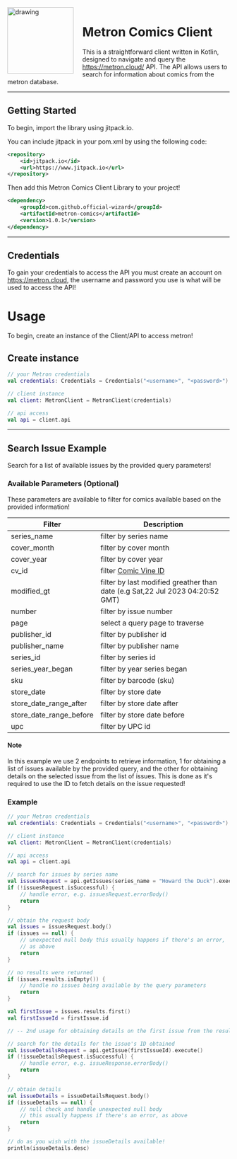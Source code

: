 <img align="left" src="https://i.imgur.com/QoJjbkn.png" alt="drawing" width="150" style="margin-right: 20px;"/>

# Metron Comics Client
This is a straightforward client written in Kotlin, designed to navigate and query the https://metron.cloud/ API. The API allows users to search for information about comics from the metron database.

---

## Getting Started

To begin, import the library using jitpack.io.

You can include jitpack in your pom.xml by using the following code:
```xml
<repository>
    <id>jitpack.io</id>
    <url>https://www.jitpack.io</url>
</repository>
```

Then add this Metron Comics Client Library to your project!

```xml
<dependency>
    <groupId>com.github.official-wizard</groupId>
    <artifactId>metron-comics</artifactId>
    <version>1.0.1</version>
</dependency>
```
---

## Credentials
To gain your credentials to access the API you must create an account on https://metron.cloud, the username and password you use is what will be used to access the API!

# Usage
To begin, create an instance of the Client/API to access metron!

## Create instance
```kotlin
// your Metron credentials
val credentials: Credentials = Credentials("<username>", "<password>")

// client instance 
val client: MetronClient = MetronClient(credentials)

// api access
val api = client.api
```

---

## Search Issue Example
Search for a list of available issues by the provided query parameters!
### Available Parameters (Optional)
These parameters are available to filter for comics available based on the provided information!

| Filter                  | Description                                                                   |
|-------------------------|-------------------------------------------------------------------------------|
| series_name             | filter by series name                                                         |
| cover_month             | filter by cover month                                                         |
| cover_year              | filter by cover year                                                          |
| cv_id                   | filter [Comic Vine ID](https://www.wikidata.org/wiki/Property:P5905)          |
| modified_gt             | filter by last modified greather than date (e.g Sat,22 Jul 2023 04:20:52 GMT) |
| number                  | filter by issue number                                                        |
| page                    | select a query page to traverse                                               |
| publisher_id            | filter by publisher id                                                        |
| publisher_name          | filter by publisher name                                                      |
| series_id               | filter by series id                                                           |
| series_year_began       | filter by year series began                                                   |
| sku                     | filter by barcode (sku)                                                       |
| store_date              | filter by store date                                                          |
| store_date_range_after  | filter by store date after                                                    |
| store_date_range_before | filter by store date before                                                   |
| upc                     | filter by UPC id                                                              |

#### Note
In this example we use 2 endpoints to retrieve information, 1 for obtaining a list of issues available by the provided query, and the other for obtaining details on the selected issue from the list of issues.
This is done as it's required to use the ID to fetch details on the issue requested!
### Example
```kotlin
// your Metron credentials
val credentials: Credentials = Credentials("<username>", "<password>")

// client instance 
val client: MetronClient = MetronClient(credentials)

// api access
val api = client.api

// search for issues by series name
val issuesRequest = api.getIssues(series_name = "Howard the Duck").execute()
if (!issuesRequest.isSuccessful) {
    // handle error, e.g. issuesRequest.errorBody() 
    return
}

// obtain the request body
val issues = issuesRequest.body()
if (issues == null) {
    // unexpected null body this usually happens if there's an error, 
    // as above
    return
}

// no results were returned
if (issues.results.isEmpty()) {
    // handle no issues being available by the query parameters
    return
}

val firstIssue = issues.results.first()
val firstIssueId = firstIssue.id

// -- 2nd usage for obtaining details on the first issue from the results --

// search for the details for the issue's ID obtained
val issueDetailsRequest = api.getIssue(firstIssueId).execute()
if (!issueDetailsRequest.isSuccessful) {
    // handle error, e.g. issueResponse.errorBody() 
    return
}

// obtain details
val issueDetails = issueDetailsRequest.body()
if (issueDetails == null) {
    // null check and handle unexpected null body
    // this usually happens if there's an error, as above
    return
}

// do as you wish with the issueDetails available!
println(issueDetails.desc)
```